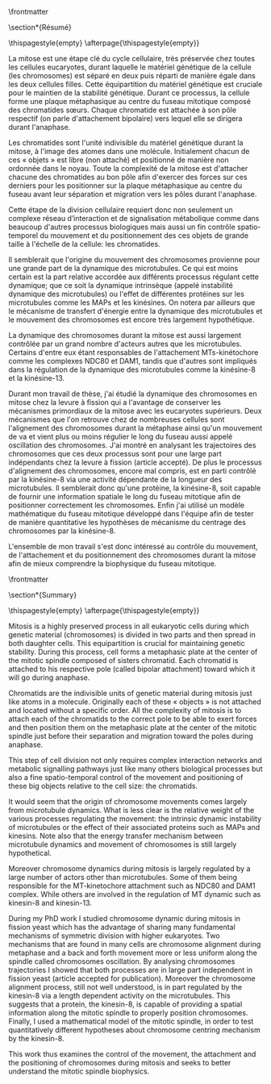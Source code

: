 \frontmatter

\section*{Résumé}

\thispagestyle{empty}
\afterpage{\thispagestyle{empty}}

La mitose est une étape clé du cycle cellulaire, très préservée chez toutes les cellules eucaryotes, durant laquelle le matériel génétique de la cellule (les chromosomes) est séparé en deux puis réparti de manière égale dans les deux cellules filles. Cette équipartition du matériel génétique est cruciale pour le maintien de la stabilité génétique. Durant ce processus, la cellule forme une plaque métaphasique au centre du fuseau mitotique composé des chromatides sœurs. Chaque chromatide est attachée à son pôle respectif (on parle d'attachement bipolaire) vers lequel elle se dirigera durant l'anaphase.

Les chromatides sont l'unité indivisible du matériel génétique durant la mitose, à l'image des atomes dans une molécule. Initialement chacun de ces « objets » est libre (non attaché) et positionné de manière non ordonnée dans le noyau. Toute la complexité de la mitose est d'attacher chacune des chromatides au bon pôle afin d'exercer des forces sur ces derniers pour les positionner sur la plaque métaphasique au centre du fuseau avant leur séparation et migration vers les pôles durant l'anaphase.

Cette étape de la division cellulaire requiert donc non seulement un complexe réseau d’interaction et de signalisation métabolique comme dans beaucoup d'autres processus biologiques mais aussi un fin contrôle spatio-temporel du mouvement et du positionnement des ces objets de grande taille à l'échelle de la cellule: les chromatides.

Il semblerait que l'origine du mouvement des chromosomes provienne pour une grande part de la dynamique des microtubules. Ce qui est moins certain est la part relative accordée aux différents processus régulant cette dynamique; que ce soit la dynamique intrinsèque (appelé instabilité dynamique des microtubules) ou l'effet de différentes protéines sur les microtubules comme les MAPs et les kinésines. On notera par ailleurs que le mécanisme de transfert d'énergie entre la dynamique des microtubules et le mouvement des chromosomes est encore très largement hypothétique.

La dynamique des chromosomes durant la mitose est aussi largement contrôlée par un grand nombre d'acteurs autres que les microtubules. Certains d'entre eux étant responsables de l'attachement MTs-kinétochore comme les complexes NDC80 et DAM1, tandis que d'autres sont impliqués dans la régulation de la dynamique des microtubules comme la kinésine-8 et la kinésine-13.

Durant mon travail de thèse, j'ai étudié la dynamique des chromosomes en mitose chez la levure à fission qui a l'avantage de conserver les mécanismes primordiaux de la mitose avec les eucaryotes supérieurs. Deux mécanismes que l'on retrouve chez de nombreuses cellules sont l'alignement des chromosomes durant la métaphase ainsi qu'un mouvement de va et vient plus ou moins régulier le long du fuseau aussi appelé oscillation des chromosomes. J'ai montré en analysant les trajectoires des chromosomes que ces deux processus sont pour une large part indépendants chez la levure à fission (article accepté). De plus le processus d'alignement des chromosomes, encore mal compris, est en parti contrôlé par la kinésine-8 via une activité dépendante de la longueur des microtubules. Il semblerait donc qu'une protéine, la kinésine-8, soit capable de fournir une information spatiale le long du fuseau mitotique afin de positionner correctement les chromosomes. Enfin j'ai utilisé un modèle mathématique du fuseau mitotique développé dans l'équipe afin de tester de manière quantitative les hypothèses de mécanisme du centrage des chromosomes par la kinésine-8.

L'ensemble de mon travail s'est donc intéressé au contrôle du mouvement, de l'attachement et du positionnement des chromosomes durant la mitose afin de mieux comprendre la biophysique du fuseau mitotique.

\frontmatter

\section*{Summary}

\thispagestyle{empty}
\afterpage{\thispagestyle{empty}}

Mitosis is a highly preserved process in all eukaryotic cells during which genetic material (chromosomes) is divided in two parts and then spread in both daughter cells. This equipartition is crucial for maintaining genetic stability. During this process, cell forms a metaphasic plate  at the center of the mitotic spindle composed of sisters chromatid. Each chromatid is attached to his respective pole (called bipolar attachment) toward which it will go during anaphase.

Chromatids are the indivisible units of genetic material during mitosis just like atoms in a molecule. Originally each of these « objects » is not attached and located without a specific order. All the complexity of mitosis is to attach each of the chromatids to the correct pole to be able to exert forces and then position them on the metaphasic plate at the center of the mitotic spindle just before their separation and migration toward the poles during anaphase.

This step of cell division not only requires complex interaction networks and metabolic signalling pathways just like many others biological processes but also a fine spatio-temporal control of the movement and positioning of these big objects relative to the cell size: the chromatids.

It would seem that the origin of chromosome movements comes largely from microtubule dynamics. What is less clear is the relative weight of the various processes regulating the movement: the intrinsic dynamic instability of microtubules or the effect of their associated proteins such as MAPs and kinesins. Note also that the energy transfer mechanism between microtubule dynamics and movement of chromosomes is still largely hypothetical.

Moreover chromosome dynamics during mitosis is largely regulated by a large number of actors other than microtubules. Some of them being responsible for the MT-kinetochore attachment such as NDC80 and DAM1 complex. While others are involved in the regulation of MT dynamic such as kinesin-8 and kinesin-13.

During my PhD work I studied chromosome dynamic during mitosis in fission yeast which has the advantage of sharing many fundamental mechanisms of symmetric division with higher eukaryotes. Two mechanisms that are found in many cells are chromosome alignment during metaphase and a back and forth movement more or less uniform along the spindle called chromosomes oscillation. By analysing chromosomes trajectories I showed that both processes are in large part independent in fission yeast (article accepted for publication). Moreover the chromosome alignment process, still not well understood, is in part regulated by the kinesin-8 via a length dependent activity on the microtubules. This suggests that a protein, the kinesin-8, is capable of providing a spatial information along the mitotic spindle to properly position chromosomes. Finally, I used a mathematical model of the mitotic spindle, in order to test quantitatively different hypotheses about chromosome centring mechanism by the kinesin-8.

This work thus examines the control of the movement, the attachment and the positioning of chromosomes during mitosis and seeks to better understand the mitotic spindle biophysics.

